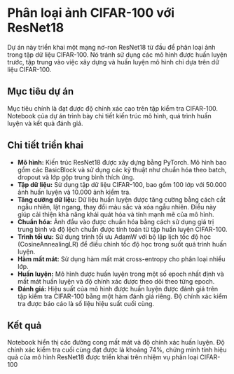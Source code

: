 # Phân loại ảnh CIFAR-100 với ResNet18

Dự án này triển khai một mạng nơ-ron ResNet18 từ đầu để phân loại ảnh trong tập dữ liệu CIFAR-100.  Nó tránh sử dụng các mô hình được huấn luyện trước, tập trung vào việc xây dựng và huấn luyện mô hình chỉ dựa trên dữ liệu CIFAR-100.

## Mục tiêu dự án

Mục tiêu chính là đạt được độ chính xác cao trên tập kiểm tra CIFAR-100.  Notebook của dự án trình bày chi tiết kiến trúc mô hình, quá trình huấn luyện và kết quả đánh giá.

## Chi tiết triển khai

* **Mô hình:** Kiến trúc ResNet18 được xây dựng bằng PyTorch. Mô hình bao gồm các BasicBlock và sử dụng các kỹ thuật như chuẩn hóa theo batch, dropout và lớp gộp trung bình thích ứng.
* **Tập dữ liệu:** Sử dụng tập dữ liệu CIFAR-100, bao gồm 100 lớp với 50.000 ảnh huấn luyện và 10.000 ảnh kiểm tra.
* **Tăng cường dữ liệu:** Dữ liệu huấn luyện được tăng cường bằng cách cắt ngẫu nhiên, lật ngang, thay đổi màu sắc và xóa ngẫu nhiên. Điều này giúp cải thiện khả năng khái quát hóa và tính mạnh mẽ của mô hình.
* **Chuẩn hóa:** Ảnh đầu vào được chuẩn hóa bằng cách sử dụng giá trị trung bình và độ lệch chuẩn được tính toán từ tập huấn luyện CIFAR-100.
* **Trình tối ưu:** Sử dụng trình tối ưu AdamW với bộ lập lịch tốc độ học (CosineAnnealingLR) để điều chỉnh tốc độ học trong suốt quá trình huấn luyện.
* **Hàm mất mát:** Sử dụng hàm mất mát cross-entropy cho phân loại nhiều lớp.
* **Huấn luyện:** Mô hình được huấn luyện trong một số epoch nhất định và mất mát huấn luyện và độ chính xác được theo dõi theo từng epoch.
* **Đánh giá:** Hiệu suất của mô hình được huấn luyện được đánh giá trên tập kiểm tra CIFAR-100 bằng một hàm đánh giá riêng. Độ chính xác kiểm tra được báo cáo là số liệu hiệu suất cuối cùng.

## Kết quả

Notebook hiển thị các đường cong mất mát và độ chính xác huấn luyện.  Độ chính xác kiểm tra cuối cùng đạt được là khoảng 74%, chứng minh tính hiệu quả của mô hình ResNet18 được triển khai trên nhiệm vụ phân loại CIFAR-100
